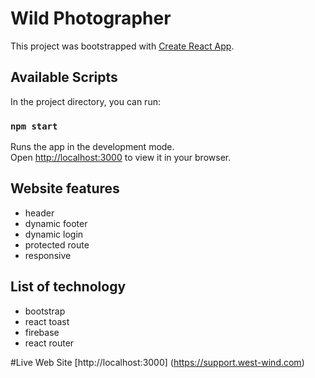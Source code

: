 # Wild Photographer

This project was bootstrapped with [Create React App](https://github.com/facebook/create-react-app).

## Available Scripts

In the project directory, you can run:

### `npm start`

Runs the app in the development mode.\
Open [http://localhost:3000](http://localhost:3000) to view it in your browser.

## Website features
- header
- dynamic footer
- dynamic login
- protected route
- responsive

## List of technology
- bootstrap
- react toast
- firebase
- react router

#Live Web Site [http://localhost:3000] (https://support.west-wind.com)